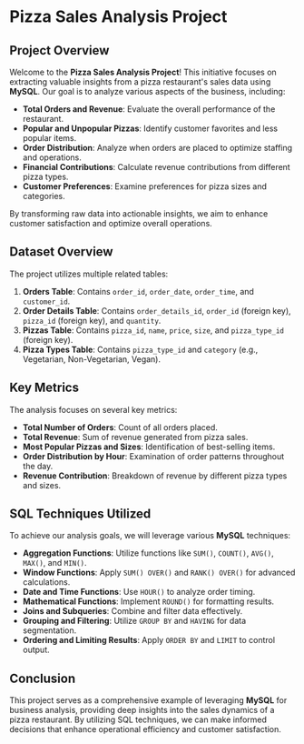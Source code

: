 # **Pizza Sales Analysis Project**

## Project Overview

Welcome to the **Pizza Sales Analysis Project**! This initiative focuses on extracting valuable insights from a pizza restaurant's sales data using **MySQL**. Our goal is to analyze various aspects of the business, including:

- **Total Orders and Revenue**: Evaluate the overall performance of the restaurant.
- **Popular and Unpopular Pizzas**: Identify customer favorites and less popular items.
- **Order Distribution**: Analyze when orders are placed to optimize staffing and operations.
- **Financial Contributions**: Calculate revenue contributions from different pizza types.
- **Customer Preferences**: Examine preferences for pizza sizes and categories.

By transforming raw data into actionable insights, we aim to enhance customer satisfaction and optimize overall operations.

## Dataset Overview

The project utilizes multiple related tables:

1. **Orders Table**: Contains `order_id`, `order_date`, `order_time`, and `customer_id`.
2. **Order Details Table**: Contains `order_details_id`, `order_id` (foreign key), `pizza_id` (foreign key), and `quantity`.
3. **Pizzas Table**: Contains `pizza_id`, `name`, `price`, `size`, and `pizza_type_id` (foreign key).
4. **Pizza Types Table**: Contains `pizza_type_id` and `category` (e.g., Vegetarian, Non-Vegetarian, Vegan).

## Key Metrics

The analysis focuses on several key metrics:

- **Total Number of Orders**: Count of all orders placed.
- **Total Revenue**: Sum of revenue generated from pizza sales.
- **Most Popular Pizzas and Sizes**: Identification of best-selling items.
- **Order Distribution by Hour**: Examination of order patterns throughout the day.
- **Revenue Contribution**: Breakdown of revenue by different pizza types and sizes.

## SQL Techniques Utilized

To achieve our analysis goals, we will leverage various **MySQL** techniques:

- **Aggregation Functions**: Utilize functions like `SUM()`, `COUNT()`, `AVG()`, `MAX()`, and `MIN()`.
- **Window Functions**: Apply `SUM() OVER()` and `RANK() OVER()` for advanced calculations.
- **Date and Time Functions**: Use `HOUR()` to analyze order timing.
- **Mathematical Functions**: Implement `ROUND()` for formatting results.
- **Joins and Subqueries**: Combine and filter data effectively.
- **Grouping and Filtering**: Utilize `GROUP BY` and `HAVING` for data segmentation.
- **Ordering and Limiting Results**: Apply `ORDER BY` and `LIMIT` to control output.

## Conclusion

This project serves as a comprehensive example of leveraging **MySQL** for business analysis, providing deep insights into the sales dynamics of a pizza restaurant. By utilizing SQL techniques, we can make informed decisions that enhance operational efficiency and customer satisfaction.
